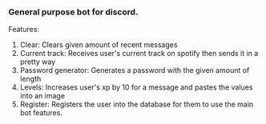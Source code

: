 ### General purpose bot for discord.

Features:
  1. Clear: Clears given amount of recent messages
  2. Current track: Receives user's current track on spotify then sends it in a pretty way
  3. Password generator: Generates a password with the given amount of length
  4. Levels: Increases user's xp by 10 for a message and pastes the values into an image
  5. Register: Registers the user into the database for them to use the main bot features.


